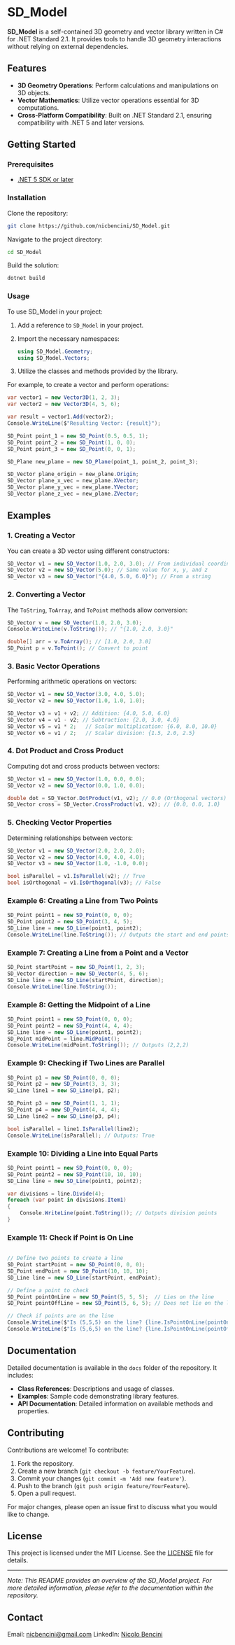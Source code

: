 # SD_Model

**SD_Model** is a self-contained 3D geometry and vector library written in C# for .NET Standard 2.1. It provides tools to handle 3D geometry interactions without relying on external dependencies.

## Features

- **3D Geometry Operations**: Perform calculations and manipulations on 3D objects.
- **Vector Mathematics**: Utilize vector operations essential for 3D computations.
- **Cross-Platform Compatibility**: Built on .NET Standard 2.1, ensuring compatibility with .NET 5 and later versions.

## Getting Started

### Prerequisites

- [.NET 5 SDK or later](https://dotnet.microsoft.com/download/dotnet/5.0)

### Installation

Clone the repository:

```bash
git clone https://github.com/nicbencini/SD_Model.git
```

Navigate to the project directory:

```bash
cd SD_Model
```

Build the solution:

```bash
dotnet build
```

### Usage

To use SD_Model in your project:

1. Add a reference to `SD_Model` in your project.
2. Import the necessary namespaces:
   
   ```csharp
   using SD_Model.Geometry;
   using SD_Model.Vectors;
   ```

3. Utilize the classes and methods provided by the library.

For example, to create a vector and perform operations:

```csharp
var vector1 = new Vector3D(1, 2, 3);
var vector2 = new Vector3D(4, 5, 6);

var result = vector1.Add(vector2);
Console.WriteLine($"Resulting Vector: {result}");
```

```csharp
SD_Point point_1 = new SD_Point(0.5, 0.5, 1);
SD_Point point_2 = new SD_Point(1, 0, 0);
SD_Point point_3 = new SD_Point(0, 0, 1);

SD_Plane new_plane = new SD_Plane(point_1, point_2, point_3);

SD_Vector plane_origin = new_plane.Origin;
SD_Vector plane_x_vec = new_plane.XVector;
SD_Vector plane_y_vec = new_plane.YVector;
SD_Vector plane_z_vec = new_plane.ZVector;
```
## Examples

### 1. Creating a Vector
You can create a 3D vector using different constructors:

```csharp
SD_Vector v1 = new SD_Vector(1.0, 2.0, 3.0); // From individual coordinates
SD_Vector v2 = new SD_Vector(5.0); // Same value for x, y, and z
SD_Vector v3 = new SD_Vector("{4.0, 5.0, 6.0}"); // From a string
```

### 2. Converting a Vector
The `ToString`, `ToArray`, and `ToPoint` methods allow conversion:

```csharp
SD_Vector v = new SD_Vector(1.0, 2.0, 3.0);
Console.WriteLine(v.ToString()); // "{1.0, 2.0, 3.0}"

double[] arr = v.ToArray(); // [1.0, 2.0, 3.0]
SD_Point p = v.ToPoint(); // Convert to point
```

### 3. Basic Vector Operations
Performing arithmetic operations on vectors:

```csharp
SD_Vector v1 = new SD_Vector(3.0, 4.0, 5.0);
SD_Vector v2 = new SD_Vector(1.0, 1.0, 1.0);

SD_Vector v3 = v1 + v2; // Addition: {4.0, 5.0, 6.0}
SD_Vector v4 = v1 - v2; // Subtraction: {2.0, 3.0, 4.0}
SD_Vector v5 = v1 * 2;   // Scalar multiplication: {6.0, 8.0, 10.0}
SD_Vector v6 = v1 / 2;   // Scalar division: {1.5, 2.0, 2.5}
```

### 4. Dot Product and Cross Product
Computing dot and cross products between vectors:

```csharp
SD_Vector v1 = new SD_Vector(1.0, 0.0, 0.0);
SD_Vector v2 = new SD_Vector(0.0, 1.0, 0.0);

double dot = SD_Vector.DotProduct(v1, v2); // 0.0 (Orthogonal vectors)
SD_Vector cross = SD_Vector.CrossProduct(v1, v2); // {0.0, 0.0, 1.0}
```

### 5. Checking Vector Properties
Determining relationships between vectors:

```csharp
SD_Vector v1 = new SD_Vector(2.0, 2.0, 2.0);
SD_Vector v2 = new SD_Vector(4.0, 4.0, 4.0);
SD_Vector v3 = new SD_Vector(1.0, -1.0, 0.0);

bool isParallel = v1.IsParallel(v2); // True
bool isOrthogonal = v1.IsOrthogonal(v3); // False
```

### Example 6: Creating a Line from Two Points
```csharp
SD_Point point1 = new SD_Point(0, 0, 0);
SD_Point point2 = new SD_Point(3, 4, 5);
SD_Line line = new SD_Line(point1, point2);
Console.WriteLine(line.ToString()); // Outputs the start and end points of the line
```

### Example 7: Creating a Line from a Point and a Vector
```csharp
SD_Point startPoint = new SD_Point(1, 2, 3);
SD_Vector direction = new SD_Vector(4, 5, 6);
SD_Line line = new SD_Line(startPoint, direction);
Console.WriteLine(line.ToString());
```

### Example 8: Getting the Midpoint of a Line
```csharp
SD_Point point1 = new SD_Point(0, 0, 0);
SD_Point point2 = new SD_Point(4, 4, 4);
SD_Line line = new SD_Line(point1, point2);
SD_Point midPoint = line.MidPoint();
Console.WriteLine(midPoint.ToString()); // Outputs (2,2,2)
```

### Example 9: Checking if Two Lines are Parallel
```csharp
SD_Point p1 = new SD_Point(0, 0, 0);
SD_Point p2 = new SD_Point(3, 3, 3);
SD_Line line1 = new SD_Line(p1, p2);

SD_Point p3 = new SD_Point(1, 1, 1);
SD_Point p4 = new SD_Point(4, 4, 4);
SD_Line line2 = new SD_Line(p3, p4);

bool isParallel = line1.IsParallel(line2);
Console.WriteLine(isParallel); // Outputs: True
```

### Example 10: Dividing a Line into Equal Parts
```csharp
SD_Point point1 = new SD_Point(0, 0, 0);
SD_Point point2 = new SD_Point(10, 10, 10);
SD_Line line = new SD_Line(point1, point2);

var divisions = line.Divide(4);
foreach (var point in divisions.Item1)
{
    Console.WriteLine(point.ToString()); // Outputs division points
}
```
### Example 11: Check if Point is On Line
```csharp

// Define two points to create a line
SD_Point startPoint = new SD_Point(0, 0, 0);
SD_Point endPoint = new SD_Point(10, 10, 10);
SD_Line line = new SD_Line(startPoint, endPoint);

// Define a point to check
SD_Point pointOnLine = new SD_Point(5, 5, 5);  // Lies on the line
SD_Point pointOffLine = new SD_Point(5, 6, 5); // Does not lie on the line

// Check if points are on the line
Console.WriteLine($"Is (5,5,5) on the line? {line.IsPointOnLine(pointOnLine)}");
Console.WriteLine($"Is (5,6,5) on the line? {line.IsPointOnLine(pointOffLine)}");

```

## Documentation

Detailed documentation is available in the `docs` folder of the repository. It includes:

- **Class References**: Descriptions and usage of classes.
- **Examples**: Sample code demonstrating library features.
- **API Documentation**: Detailed information on available methods and properties.

## Contributing

Contributions are welcome! To contribute:

1. Fork the repository.
2. Create a new branch (`git checkout -b feature/YourFeature`).
3. Commit your changes (`git commit -m 'Add new feature'`).
4. Push to the branch (`git push origin feature/YourFeature`).
5. Open a pull request.

For major changes, please open an issue first to discuss what you would like to change.

## License

This project is licensed under the MIT License. See the [LICENSE](LICENSE) file for details.

---

*Note: This README provides an overview of the SD_Model project. For more detailed information, please refer to the documentation within the repository.*

## Contact
Email: nicbencini@gmail.com
LinkedIn: [Nicolo Bencini](https://www.linkedin.com/in/nicolo-bencini/)


